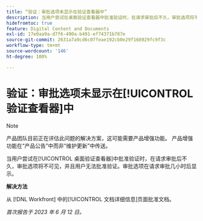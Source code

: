 ```yaml
---
title: “验证：审批选项未显示在验证查看器中”
description: 当用户尝试在桌面验证查看器中批准验证时，在请求审批后不久，审批选项将不可见，并且用户无法批准验证。审批选项在请求审批几小时后显示。
hidefromtoc: true
feature: Digital Content and Documents
exl-id: 17e0aa9a-d7f6-490a-b491-ef74371b787e
source-git-commit: 2631a7a9cd6c07feae192cb0e29f168929fc9f3c
workflow-type: tm+mt
source-wordcount: '146'
ht-degree: 100%

---
```


# 验证：审批选项未显示在[!UICONTROL 验证查看器]中

>[!NOTE]
>
>产品团队目前正在评估此问题的解决方案，这可能需要产品增强功能。 产品增强功能在“产品公告”中而非“维护更新”中传送。

当用户尝试在[!UICONTROL 桌面验证查看器]中批准验证时，在请求审批后不久，审批选项将不可见，并且用户无法批准验证。审批选项在请求审批几小时后显示。

**解决方法**

从 [!DNL Workfront] 中的[!UICONTROL 文档详细信息]页面批准文档。

_首次报告于 2023 年 6 月 12 日。_
